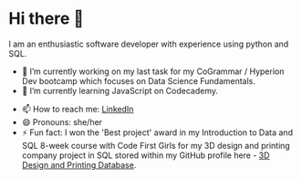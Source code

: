 # Hi there 👋

I am an enthusiastic software developer with experience using python and SQL.

- 🔭 I’m currently working on my last task for my CoGrammar / Hyperion Dev bootcamp which focuses on Data Science Fundamentals.
- 🌱 I’m currently learning JavaScript on Codecademy.
<!-- - 👯 I’m looking to collaborate on an e-commerce website.
- 🤔 I’m looking for help with ...
- 💬 Ask me about ... 
-->
- 📫 How to reach me: <a href="https://www.linkedin.com/in/tolumorohunfola/">LinkedIn</a>
- 😄 Pronouns: she/her
- ⚡ Fun fact: I won the 'Best project' award in my Introduction to Data and SQL 8-week course with Code First Girls for my 3D design and printing company project in SQL stored within my GitHub profile here - <a href="https://github.com/tolumorohunfola/3D-Design-and-Printing-Database">3D Design and Printing Database</a>.

